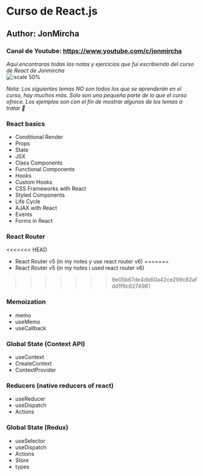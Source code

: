 # Curso de React.js

## Author: JonMircha

### Canal de Youtube: https://www.youtube.com/c/jonmircha

_Aquí encontraras todas las notas y ejercicios que fuí escribiendo del curso de React de Jonmircha_  
![:scale 50%](https://upload.wikimedia.org/wikipedia/commons/thumb/a/a7/React-icon.svg/200px-React-icon.svg.png)

_Nota: Los siguientes temas NO son todos los que se aprenderán en el curso, hay muchos más. Solo son una pequeña parte de lo que el curso ofrece. Los ejemplos son con el fin de mostrar algunos de los temas a tratar 🤯_

### React basics

- Conditional Render
- Props
- State
- JSX
- Class Components
- Functional Components
- Hooks
- Custom Hooks
- CSS Frameworks with React
- Styled Components
- Life Cycle
- AJAX with React
- Events
- Forms in React

### React Router

<<<<<<< HEAD
- React Router v5 (in my notes y use react router v6)
=======
- React Router v5 (in my notes i used react router v6)
>>>>>>> 9e05b67de4db60a42ce299c82afdd1f9c6274981

### Memoization

- memo
- useMemo
- useCallback

### Global State (Context API)

- useContext
- CreateContext
- ContextProvider

### Reducers (native reducers of react)

- useReducer
- useDispatch
- Actions

### Global State (Redux)

- useSelector
- useDispatch
- Actions
- Store
- types
